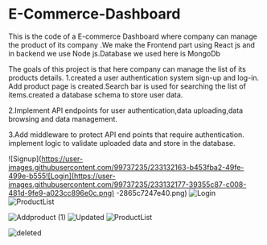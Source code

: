 # E-Commerce-Dashboard
This is the code of a E-commerce Dashboard where company can manage the product of its company .We make the Frontend part using React js and in backend we use Node js.Database  we used here is MongoDb

The goals of this project is that here company can manage the list of its products details.
1.created a user authentication system sign-up and log-in. Add product page is created.Search bar is used for searching the list of items.created a database schema to store user data.

2.Implement API endpoints for user authentication,data uploading,data browsing and data management.

3.Add middleware to protect API end points that require authentication. implement logic to validate uploaded data and store in the database.

![Signup](https://user-images.githubusercontent.com/99737235/233132163-b453fba2-49fe-499e-b555![Login](https://user-images.githubusercontent.com/99737235/233132177-39355c87-c008-481d-9fe9-a023cc896e0c.png)
-2865c7247e40.png)
![Login](https://user-images.githubusercontent.com/99737235/233133043-22c856c2-e6bf-4440-8bfd-8db20d7ad2ae.png)
![ProductList](https://user-images.githubusercontent.com/99737235/233133144-d404ad6d-6240-4e8a-b038-1b4492f2e1ae.png)

![Addproduct (1)](https://user-images.githubusercontent.com/99737235/233133180-7a808d5e-1a6f-4dd0-a028-057fde88bc32.png)
![Updated](https://user-images.githubusercontent.com/99737235/233133233-0846c914-dc87-4132-aa4b-f785cd7b8f5b.png)
![ProductList](https://user-images.githubusercontent.com/99737235/233133368-9aa28087-4cee-40f5-b54f-b0c144bd954c.png)

![deleted](https://user-images.githubusercontent.com/99737235/233133494-df870b42-f5d4-4d76-8345-0d1bf5194374.png)

